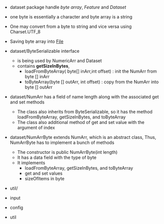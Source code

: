 


- dataset package handle _byte array_, _Feature_ and _Dataset_
- one byte is essentially a character and byte array is a string  
- One may convert from a byte to string and vice versa using Charset.UTF_8  
- Saving byte array into [File](https://www.mkyong.com/java/how-to-convert-array-of-bytes-into-file/)
- dataset/ByteSerializable interface 
	- is being used by NumericArr and Dataset
	- contains **getSizeInBytes**,
		- loadFromByteArray( byte[] inArr,int offset) : init the NumArr from byte [] inArr  
		- toByteArray(byte [] outArr, int offset) : copy from the NumArr into byte [] outArr
- dataset/NumArr has a field of name length along with the associated get and set methods
	- The class also inherits from ByteSerializable, so it has the method loadFromByteArray, getSizeInBytes, and toByteArray
	- The class also additional method of get and set value with the argument of index
- dataset/NumArrByte extends NumArr, which is an abstract class, Thus, NumArrByte has to implement a bunch of methods	
	- The constructor is  public NumArrByte(int length)
	- It has a data field with the type of byte
	- It implements 
		- loadFromByteArray, getSizeInBytes, and toByteArray
		- get and set values 
		- sizeOfItems in byte
		

- util/
- input
- config
- util


